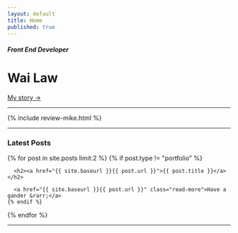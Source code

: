```yaml
---
layout: default
title: Home
published: true
---
```


##### Front End Developer
# Wai Law
[My story &rarr;](/about/)

<hr />

{% include review-mike.html %}

<hr />

### Latest Posts

  {% for post in site.posts limit:2 %}
    {% if post.type != "portfolio" %}

      <h2><a href="{{ site.baseurl }}{{ post.url }}">{{ post.title }}</a></h2>

      <a href="{{ site.baseurl }}{{ post.url }}" class="read-more">Have a gander &rarr;</a>
    {% endif %}
  {% endfor %}

<hr />
